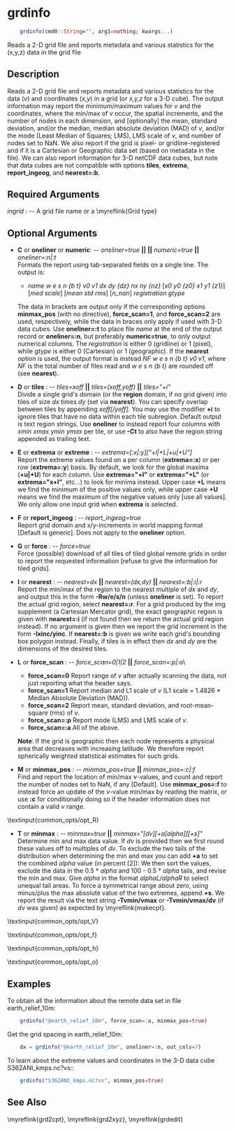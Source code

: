 # grdinfo

```julia
    grdinfo(cmd0::String="", arg1=nothing; kwargs...)
```

Reads a 2-D grid file and reports metadata and various statistics for the (x,y,z) data in the grid file


Description
-----------

Reads a 2-D grid file and reports metadata and various statistics for the data (*v*) and coordinates
(*x,y*) in a grid (or *x,y,z* for a 3-D cube). The output information may report the minimum/maximum
values for *v* and the coordinates, where the min/max of *v* occur, the spatial increments, and the
number of nodes in each dimension, and [optionally] the mean, standard deviation, and/or the median,
median absolute deviation (MAD) of *v*, and/or the mode (Least Median of Squares; LMS), LMS scale of
*v*, and number of nodes set to NaN. We also report if the grid is pixel- or gridline-registered and
if it is a Cartesian or Geographic data set (based on metadata in the file). We can also report
information for 3-D netCDF data cubes, but note that data cubes are not compatible with options
**tiles**, **extrema**, **report_ingeog**, and **nearest=:b**.

Required Arguments
------------------

*ingrid* : -- A grid file name or a \myreflink{Grid type}

Optional Arguments
------------------

- **C** or **oneliner** or **numeric**: -- *oneliner=true* **||** **||** *numeric=true* **||** *oneliner=:n|:t*\
    Formats the report using tab-separated fields on a single line. The output is:

    - *name w e s n {b t} v0 v1 dx dy {dz} nx ny {nz}* [*x0 y0 {z0} x1 y1 {z1}*] [*med scale*]
      [*mean std rms*] [*n\_nan*] *registration gtype*

    The data in brackets are output only if the corresponding options **minmax_pos** (with no directive),
    **force_scan=1**, and **force_scan=2** are used, respectively, while the data in braces only apply
    if used with 3-D data cubes. Use **oneliner=:t** to place file *name* at the end of the output record
    or **oneliner=:n**, but preferably **numeric=true**, to only output numerical columns. The *registration*
    is either 0 (gridline) or 1 (pixel), while *gtype* is either 0 (Cartesian) or 1 (geographic). If the
    **nearest** option is used, the output format is instead *NF w e s n {b t} v0 v1*, where *NF* is the
    total number of files read and *w e s n {b t}* are rounded off (see **nearest**).

- **D** or **tiles** : -- *tiles=xoff* **||** *tiles=(xoff,yoff)* **||** *tiles="+i"*\
    Divide a single grid's domain (or the **region** domain, if no grid given)
    into tiles of size *dx* times *dy* (set via **nearest**). You can specify
    overlap between tiles by appending *xoff[/yoff]*. You may use the modifier **+i** to ignore tiles that
    have no data within each tile subregion. Default output is text
    region strings. Use **oneliner** to instead report four columns with
    *xmin xmax ymin ymax* per tile, or use **-Ct** to also have the
    region string appended as trailing text.

- **E** or **extrema** or **extreme** : -- *extrema=[:x|:y]["+l|+L|+u|+U"]*\
    Report the extreme values found on a per column (**extrema=:x**) or per row (**extrema=:y**)
    basis. By default, we look for the global maxima (**+u|+U**) for each column. Use **extrema="+l"**
    or **extrema="+L"** (or **extrema="x+l"**, etc...) to look for minima instead. Upper case **+L**
    means we find the minimum of the positive values only, while upper case **+U** means we find the
    maximum of the negative values only [use all values]. We only allow one input grid when **extrema**
    is selected.

- **F** or **report_ingeog** : -- *report_ingeog=true*\
    Report grid domain and x/y-increments in world mapping format
    [Default is generic]. Does not apply to the **oneliner** option.

- **G** or **force** : -- *force=true*\
    Force (possible) download of all tiles of tiled global remote grids in order
    to report the requested information [refuse to give the information for tiled grids].

- **I** or **nearest** : -- *nearest=dx* **||** *nearest=(dx,dy)* **||** *nearest=:b|:i|:r*\
    Report the min/max of the region to the nearest multiple of *dx* and *dy*, and output this in
    the form **-Rw/e/s/n** (unless **oneliner** is set). To report the actual grid region, select
    **nearest=:r**. For a grid produced by the img supplement (a Cartesian Mercator grid),
    the exact geographic region is given with **nearest=:i** (if not found then we return the
    actual grid region instead).  If no argument is given then we report the grid increment in
    the form **-Ixinc/yinc**. If **nearest=:b** is given we write each grid's bounding box
    polygon instead. Finally, if tiles is in effect then *dx* and *dy* are the dimensions of the desired tiles.

- **L** or **force_scan** : -- *force_scan=0|1|2* **||** *force_scan=:p|:a*\
    - **force_scan=0**
        Report range of *v* after actually scanning the data, not just reporting what the header says.
    - **force_scan=1**
        Report median and L1 scale of *v* (L1 scale = 1.4826 * Median Absolute Deviation (MAD)).
    - **force_scan=2**
        Report mean, standard deviation, and root-mean-square (rms) of *v*.
    - **force_scan=:p**
        Report mode (LMS) and LMS scale of *v*.
    - **force_scan=:a**
        All of the above.

    **Note**: If the grid is geographic then each node represents a physical
    area that decreases with increasing latitude. We therefore report
    spherically weighted statistical estimates for such grids.

- **M** or **minmax_pos** : -- *minmax_pos=true* **||** *minmax_pos=:c|:f*\
    Find and report the location of min/max *v*-values, and count and report the number of nodes
    set to NaN, if any [Default]. Use **minmax_pos=:f** to instead force an update of the *v*-value
    min/max by reading the matrix, or use **:c** for conditionally doing so if the header
    information does not contain a valid *v* range.

\textinput{common_opts/opt_R}

- **T** or **minmax** : -- *minmax=true* **||** *minmax="[dv][+a[alpha]][+s]"*\
    Determine min and max data value. If *dv* is provided then we first round these values off to
    multiples of *dv*. To exclude the two tails of the distribution when determining the min and
    max you can add **+a** to set the combined *alpha* value (in percent [2]): We then sort the
    values, exclude the data in the 0.5 * *alpha* and 100 - 0.5 * *alpha* tails, and revise the
    min and max.  Give *alpha* in the format *alphaL/alphaR* to select unequal tail areas. To force
    a symmetrical range about zero, using minus/plus the max absolute value of the two extremes,
    append **+s**. We report the result via the text string **-Tvmin/vmax** or **-Tvmin/vmax/dv**
    (if *dv* was given) as expected by \myreflink{makecpt}.

\textinput{common_opts/opt_V}

\textinput{common_opts/opt_f}

\textinput{common_opts/opt_h}

\textinput{common_opts/opt_o}

Examples
--------

To obtain all the information about the remote data set in file earth_relief_10m:

```julia
    grdinfo("@earth_relief_10m", force_scan=:a, minmax_pos=true)
```

Get the grid spacing in earth_relief_10m:

```julia
    dx = grdinfo("@earth_relief_10m", oneliner=:n, out_cols=7)
```

To learn about the extreme values and coordinates in the 3-D data cube S362ANI_kmps.nc?vs::

```julia
    grdinfo("S362ANI_kmps.nc?vs", minmax_pos=true)
```

See Also
--------

\myreflink{grd2cpt}, \myreflink{grd2xyz}, \myreflink{grdedit}
